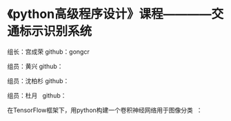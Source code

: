 # 《python高级程序设计》课程————交通标示识别系统

组长：宫成荣 github：gongcr

组员：黄兴   github：

组员：沈柏杉 github：

组员：杜月   github：

在TensorFlow框架下，用python构建一个卷积神经网络用于图像分类  ：
        
